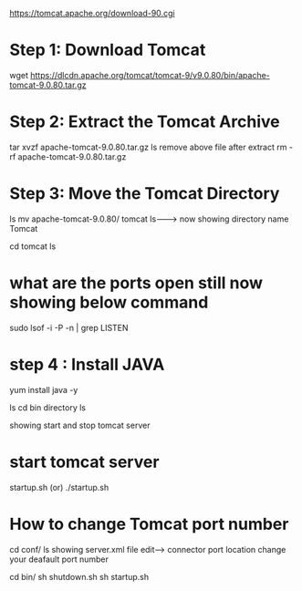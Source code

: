 https://tomcat.apache.org/download-90.cgi

Step 1: Download Tomcat 
===========================
wget https://dlcdn.apache.org/tomcat/tomcat-9/v9.0.80/bin/apache-tomcat-9.0.80.tar.gz

Step 2: Extract the Tomcat Archive
===================================
tar xvzf apache-tomcat-9.0.80.tar.gz 
ls
remove above file after extract
rm -rf  apache-tomcat-9.0.80.tar.gz

Step 3: Move the Tomcat Directory
===================================
ls
mv apache-tomcat-9.0.80/ tomcat
ls---> now showing directory name Tomcat

cd tomcat
ls 

what are the ports open still now showing below command
======================================================

sudo lsof -i -P -n | grep LISTEN

step 4 : Install JAVA
========================
yum install java -y

ls
cd bin directory
ls

showing start and stop tomcat server

start tomcat server
=================
startup.sh (or) ./startup.sh

How to change Tomcat port number
===================================
cd conf/
ls
showing server.xml file
edit--> connector port location change your deafault port number

cd bin/
sh shutdown.sh
sh startup.sh





